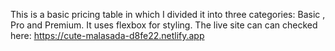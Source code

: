 This is a basic pricing table in which I divided it into three categories: Basic , Pro and Premium.
It uses flexbox for styling.
The live site can can checked here:
https://cute-malasada-d8fe22.netlify.app
